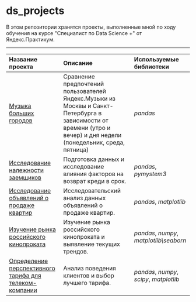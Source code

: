 # ds_projects

В этом репозитории хранятся проекты, выполненные мной по ходу обучения на курсе "Специалист по Data Science +" от Яндекс.Практикум.
<hr>

| Название проекта | Описание | Используемые библиотеки | 
| :---------------------- | :---------------------- | :---------------------- |
| [Музыка больших городов](big_cities_music) | Сравнение предпочтений пользователей Яндекс.Музыки из Москвы и Санкт-Петербурга в зависимости от времени (утро и вечер) и дня недели (понедельник, среда, пятница)| *pandas* |
| [Исследование належности заемщиков](borrowers_reliability) | Подготовка данных и исследование влияния факторов на возврат креди в срок. | *pandas*, *pymystem3* |
| [Исследование объявлений о продаже квартир](apartments_sales) | Исследовательский анализ данных объявлений о продаже квартир. | *pandas*, *matplotlib* |
| [Изучение рынка российского кинопроката](mkrf_films) | Изучение рынка российского кинопроката и выявление текущих трендов. | *pandas*, *numpy*, *matplotlib\seaborn* |
| [Определение перспективного тарифа для телеком-компании](prospective_tariff) | Анализ поведения клиентов и выбор лучшего тарифа. | *pandas*, *numpy*, *scipy*, *matplotlib* |
